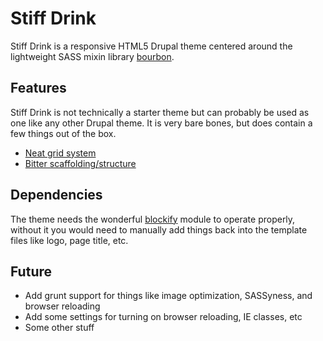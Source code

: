 # Stiff Drink #
Stiff Drink is a responsive HTML5 Drupal theme centered around the lightweight SASS mixin library [bourbon](http://bourbon.io). 

## Features ##
Stiff Drink is not technically a starter theme but can probably be used as one like any other Drupal theme. It is very bare bones, but does contain a few things out of the box.

* [Neat grid system](http://neat.bourbon.io)
* [Bitter scaffolding/structure](http://bitters.bourbon.io)


## Dependencies ##
The theme needs the wonderful [blockify](https://www.drupal.org/project/blockify) module to operate properly, without it you would need to manually add things back into the template files like logo, page title, etc.

## Future ##
* Add grunt support for things like image optimization, SASSyness, and browser reloading
* Add some settings for turning on browser reloading, IE classes, etc
* Some other stuff